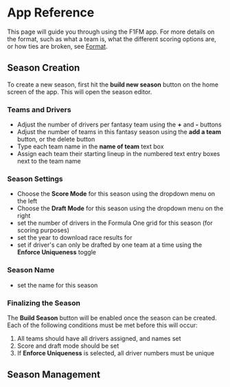 # App Reference
This page will guide you through using the F1FM app.
For more details on the format, such as what a team is, what the different scoring options are, or how ties are broken, see [Format](./format.md).

## Season Creation
To create a new season, first hit the **build new season** button on the home screen of the app. This will open the season editor.

### Teams and Drivers
- Adjust the number of drivers per fantasy team using the **+** and **-** buttons
- Adjust the number of teams in this fantasy season using the **add a team** button, or the delete button
- Type each team name in the **name of team** text box
- Assign each team their starting lineup in the numbered text entry boxes next to the team name

### Season Settings
- Choose the **Score Mode** for this season using the dropdown menu on the left
- Choose the **Draft Mode** for this season using the dropdown menu on the right
- set the number of drivers in the Formula One grid for this season (for scoring purposes)
- set the year to download race results for
- set if driver's can only be drafted by one team at a time using the **Enforce Uniqueness** toggle

### Season Name
- set the name for this season

### Finalizing the Season
The **Build Season** button will be enabled once the season can be created. Each of the following conditions must be met before this will occur:
1. All teams should have all drivers assigned, and names set
2. Score and draft mode should be set
3. If **Enforce Uniqueness** is selected, all driver numbers must be unique

## Season Management
